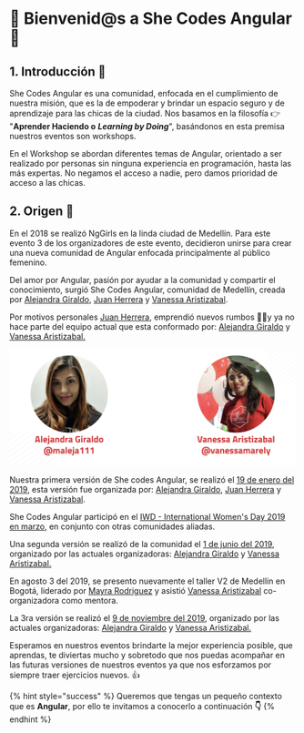# 💃 Bienvenid@s a She Codes Angular 💃

## 1. Introducción 💪

She Codes Angular es una comunidad, enfocada en el cumplimiento de nuestra misión, que es la de empoderar y brindar un espacio seguro y de aprendizaje para las chicas de la ciudad. Nos basamos en la filosofía 👉  "**Aprender Haciendo o** _**Learning by Doing**_", basándonos en esta premisa nuestros eventos son workshops. 

En el Workshop se abordan diferentes temas de Angular, orientado a ser realizado por personas sin ninguna experiencia en programación, hasta las más expertas. No negamos el acceso a nadie, pero damos prioridad de acceso a las chicas.

## 2. Origen 🧠

En el 2018 se realizó NgGirls en la linda ciudad de Medellín. Para este evento 3 de los organizadores de este evento,  decidieron unirse para crear una nueva comunidad de Angular enfocada principalmente al público femenino. 

Del amor por Angular,  pasión por ayudar a la comunidad y compartir el conocimiento, surgió She Codes Angular, comunidad  de Medellín, creada por [Alejandra Giraldo](https://twitter.com/maleja111), [Juan Herrera](https://twitter.com/jdjuan) y [Vanessa Aristizabal](https://twitter.com/vanessamarely). 

Por motivos personales [Juan Herrera](https://twitter.com/jdjuan), emprendió nuevos rumbos 🛫🛫y ya no hace parte del equipo actual que esta conformado por: [Alejandra Giraldo](https://twitter.com/maleja111) y [Vanessa Aristizabal. ](https://twitter.com/vanessamarely)

![](.gitbook/assets/screen-shot-2019-08-02-at-5.41.24-pm.png)

Nuestra primera versión de She codes Angular, se realizó el [19 de enero del 2019](https://www.meetup.com/She-Codes-Angular/events/257810892/), esta versión fue organizada por: [Alejandra Giraldo](https://twitter.com/maleja111), [Juan Herrera](https://twitter.com/jdjuan) y [Vanessa Aristizabal](https://twitter.com/vanessamarely).

She Codes Angular participó en el [IWD - International Women's Day 2019 en marzo](https://www.meetup.com/She-Codes-Angular/events/259451451/), en conjunto con otras comunidades aliadas.

Una segunda versión se realizó de la comunidad el [1 de junio del 2019](https://www.meetup.com/She-Codes-Angular/events/260742676/), organizado por las actuales organizadoras: [Alejandra Giraldo](https://twitter.com/maleja111) y [Vanessa Aristizabal.](https://twitter.com/vanessamarely) 

En agosto 3 del 2019, se presento nuevamente el taller V2 de Medellín en Bogotá,  liderado por [Mayra Rodriguez](https://twitter.com/TheNativeGeekG) y asistió [Vanessa Aristizabal](https://twitter.com/vanessamarely) co-organizadora como mentora.   
  
La 3ra versión se realizó el [9 de noviembre del 2019](https://www.meetup.com/She-Codes-Angular/events/264380822/), organizado por las actuales organizadoras: [Alejandra Giraldo](https://twitter.com/maleja111) y [Vanessa Aristizabal.](https://twitter.com/vanessamarely) 

Esperamos en nuestros eventos brindarte la mejor experiencia posible, que aprendas, te diviertas mucho y sobretodo  que nos puedas acompañar en las futuras versiones de nuestros eventos ya que nos esforzamos por siempre traer ejercicios nuevos. 👍

{% hint style="success" %}
Queremos que tengas un pequeño contexto que es **Angular**, por ello te invitamos a conocerlo a continuación **👇**
{% endhint %}

